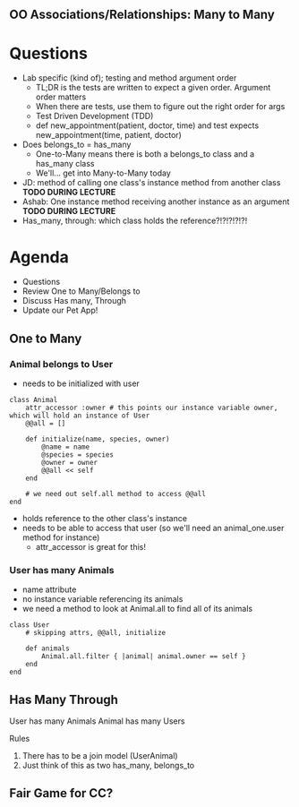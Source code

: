 ## OO Associations/Relationships: Many to Many

# Questions
- Lab specific (kind of); testing and method argument order 
    - TL;DR is the tests are written to expect a given order. Argument order matters
    - When there are tests, use them to figure out the right order for args 
    - Test Driven Development (TDD)
    -  def new_appointment(patient, doctor, time) and test expects new_appointment(time, patient, doctor)
- Does belongs_to = has_many
    - One-to-Many means there is both a belongs_to class and a has_many class 
    - We'll... get into Many-to-Many today 
- JD: method of calling one class's instance method from another class ****TODO DURING LECTURE****
- Ashab: One instance method receiving another instance as an argument ****TODO DURING LECTURE****
- Has_many, through: which class holds the reference?!?!?!?!?!

# Agenda
- Questions
- Review One to Many/Belongs to
- Discuss Has many, Through
- Update our Pet App! 

## One to Many

### Animal belongs to User
- needs to be initialized with user 
```
class Animal
    attr_accessor :owner # this points our instance variable owner, which will hold an instance of User
    @@all = []

    def initialize(name, species, owner)
        @name = name
        @species = species
        @owner = owner
        @@all << self
    end

    # we need out self.all method to access @@all
end
```
- holds reference to the other class's instance 
- needs to be able to access that user (so we'll need an animal_one.user method for instance)
     - attr_accessor is great for this! 



### User has many Animals
- name attribute 
- no instance variable referencing its animals
- we need a method to look at Animal.all to find all of its animals
```
class User
    # skipping attrs, @@all, initialize

    def animals
        Animal.all.filter { |animal| animal.owner == self }
    end
end
```


## Has Many Through
User has many Animals
Animal has many Users


Rules 
1. There has to be a join model (UserAnimal)
2. Just think of this as two has_many, belongs_to 


## Fair Game for CC?
